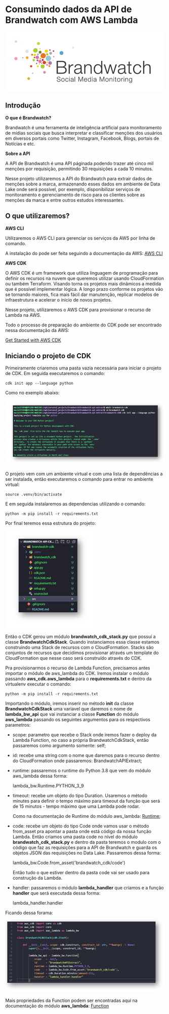 # Consumindo dados da API de Brandwatch com AWS Lambda

![](src/brandwatch-logo.png)

## Introdução

**O que é Brandwatch?**

Brandwatch é uma ferramenta de inteligência artificial para monitoramento de mídias sociais que busca interpretar e classificar menções dos usuários em diversos portais como Twitter, Instagram, Facebook, Blogs, portais de Notícias e etc.

**Sobre a API**

A API de Brandwatch é uma API páginada podendo trazer até cinco mil menções por requisição, permitindo 30 requisições a cada 10 minutos.

Nesse projeto utilizaremos a API do Brandwatch para extrair dados de menções sobre a marca, armazenando esses dados em ambiente de Data Lake onde será possível, por exemplo, disponibilizar serviços de monitoramento e gerenciamento de risco para os clientes sobre as menções da marca e entre outros estudos interessantes.

## O que utilizaremos?

**AWS CLI**

Utilizaremos o AWS CLI para gerenciar os serviços da AWS por linha de comando.

A instalação do pode ser feita seguindo a documentação da AWS: [AWS CLI](https://docs.aws.amazon.com/cli/latest/userguide/getting-started-install.html)

**AWS CDK**

O AWS CDK é um framework que utiliza linguagem de programação para definir os recursos na nuvem que queremos utilizar usando CloudFormation ou também Terraform. Visando torna os projetos mais dinâmicos a medida que é possível implementar lógica. A longo prazo conforme os projetos vão se tornando maiores, fica mais fácil dar manutenção, replicar modelos de infraestrutura e acelerar o ínicio de novos projetos.

Nesse projeto, utilizaremos o AWS CDK para provisionar o recurso de Lambda na AWS.

Todo o processo de preparação do ambiente do CDK pode ser encontrado nessa documentação da AWS:

[Get Started with AWS CDK](https://aws.amazon.com/getting-started/guides/setup-cdk/?nc1=h_ls)

## Iniciando o projeto de CDK

Primeiramente criaremos uma pasta vazia necessária para iniciar o projeto de CDK. Em seguida executaremos o comando:

```
cdk init app --language python
```

Como no exemplo abaixo:

![](src/init-project-cdk.png)

O projeto vem com um ambiente virtual e com uma lista de dependências a ser instalada, então executaremos o comando para entrar no ambiente virtual:

```
source .venv/bin/activate
```

E em seguida instalaremos as dependencias utilizando o comando:

```
python -m pip install -r requirements.txt
```

Por final teremos essa estrutura do projeto:

![](src/structure-project-1.png)

Então o CDK gerou um módulo **brandwatch_cdk_stack.py** que possuí a classe **BrandwatchCdkStack**. Quando instanciamos essa classe estamos construindo uma Stack de recursos com o CloudFormation. Stacks são conjuntos de recursos que decidimos provisionar através um template do CloudFormation que nesse caso será construído através do CDK.

Pra provisionarmos o recurso de Lambda Function, precisamos antes importar o módulo de aws_lambda do CDK. Iremos instalar o módulo passando **aws_cdk.aws_lambda** para o **requirements.txt** e dentro da virtualenv executar o comando:

```
python -m pip install -r requirements.txt
```

Importando o módulo, iremos inserir no método **__init__** da classe **BrandwatchCdkStack** uma variavel que daremos o nome de **lambda_bw_api** que vai instanciar a classe **Function** do módulo **aws_lambda** passando os seguintes argumentos para os respectivos parametros:

- scope: parametro que recebe o Stack onde iremos fazer o deploy da Lambda Function, no caso a própria BrandwatchCdkStack, então passaremos como argumento somente: self;

- id: recebe uma string com o nome que daremos para o recurso dentro do CloudFormation onde passaremos: BrandwatchAPIExtract;

- runtime: passaremos o runtime do Python 3.8 que vem do módulo aws_lambda dessa forma: 

    lambda_bw.Runtime.PYTHON_3_9

- timeout: recebe um objeto do tipo Duration. Usaremos o método minutes para definir o tempo máximo para timeout da função que será de 15 minutos - tempo máximo que uma Lambda pode rodar.

    Como na documentação de Runtime do módulo aws_lambda: [Runtime](
https://docs.aws.amazon.com/cdk/api/latest/python/aws_cdk.aws_lambda/Runtime.html#aws_cdk.aws_lambda.Runtime);

- code: recebe um objeto do tipo Code onde vamos usar o método from_asset pra apontar a pasta onde está código da nossa função Lambda. Então criamos uma pasta code no nível do módulo **brandwatch_cdk_stack.py** e dentro da pasta teremos o modulo com o código que faz as requisições para a API de Brandwatch e guarda os objetos JSON das requisições no Data Lake. Passaremos dessa forma:

    lambda_bw.Code.from_asset('brandwatch_cdk/code')

    Então tudo o que estiver dentro da pasta code vai ser usado para construção da Lambda.

- handler: passaremos o módulo **lambda_handler** que criamos e a função **handler** que será executada dessa forma:

    lambda_handler.handler

Ficando dessa forama:

![](src/object-function.png)

Mais propriedades da Function podem ser encontradas aqui na documentação do módulo **aws_lambda**: [Function](https://docs.aws.amazon.com/cdk/api/latest/python/aws_cdk.aws_lambda/Function.html)
